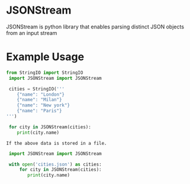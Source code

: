 JSONStream
==========

JSONStream is python library that enables parsing distinct JSON objects from an input stream
 


Example Usage
=============
```python
from StringIO import StringIO
 import JSONStream import JSONStream

 cities = StringIO('''
    {"name": "London"}
    {"name": "Milan"}
    {"name": "New york"}
    {"name": "Paris"}
''')

 for city in JSONStream(cities):
    print(city.name)
```

    If the above data is stored in a file.

```python
 import JSONStream import JSONStream

 with open('cities.json') as cities:
     for city in JSONStream(cities):
        print(city.name)
```


    

